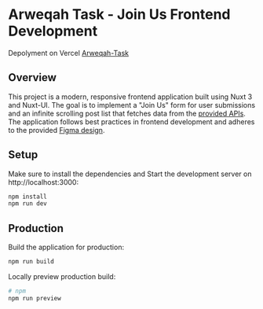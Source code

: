 # Arweqah Task - Join Us Frontend Development

Depolyment on Vercel [Arweqah-Task](https://arweqh-task.vercel.app/)

## Overview

This project is a modern, responsive frontend application built using Nuxt 3 and Nuxt-UI. The goal is to implement a "Join Us" form for user submissions and an infinite scrolling post list that fetches data from the [provided APIs](https://documenter.getpostman.com/view/39054522/2sAYJ6DLRE). The application follows best practices in frontend development and adheres to the provided [Figma design](https://www.figma.com/design/4aowSjjfQQZGr9YQFPTOUw/TEST?node-id=0-1&p=f&t=gFNVm3H8dcncIwkD-0).

## Setup

Make sure to install the dependencies and Start the development server on http://localhost:3000:

```bash
npm install
npm run dev
```

## Production

Build the application for production:

```bash
npm run build
```

Locally preview production build:

```bash
# npm
npm run preview
```
